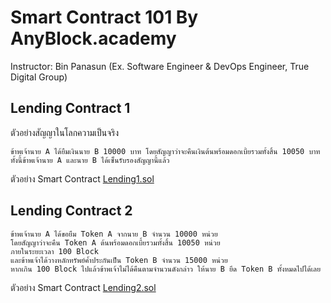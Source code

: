 # Smart Contract 101 By AnyBlock.academy

Instructor: Bin Panasun (Ex. Software Engineer & DevOps Engineer, True Digital Group)

## Lending Contract 1

ตัวอย่างสัญญาในโลกความเป็นจริง

```
ข้าพเจ้านาย A ได้ยืมเงินนาย B 10000 บาท โดยสัญญาว่าจะคืนเงินต้นพร้อมดอกเบี้ยรวมทั้งสิ้น 10050 บาท
ทั้งนี้ข้าพเจ้านาย A และนาย B ได้เซ็นรับรองสัญญานี้แล้ว
```

ตัวอย่าง Smart Contract
[Lending1.sol](contract/Lending1.sol)
    
## Lending Contract 2

```
ข้าพเจ้านาย A ได้ขอยืม Token A จากนาย B จำนวน 10000 หน่วย
โดยสัญญาว่าจะคืน Token A ต้นพร้อมดอกเบี้ยรวมทั้งสิ้น 10050 หน่วย
ภายในระยะเวลา 100 Block
และข้าพเจ้าได้วางหลักทรัพย์ค้ำประกันเป็น Token B จำนวน 15000 หน่วย
หากเกิน 100 Block ไปแล้วข้าพเจ้าไม่ได้คืนตามจำนวนดังกล่าว ให้นาย B ยึด Token B ทั้งหมดไปได้เลย
```

ตัวอย่าง Smart Contract
[Lending2.sol](contract/Lending2.sol)
